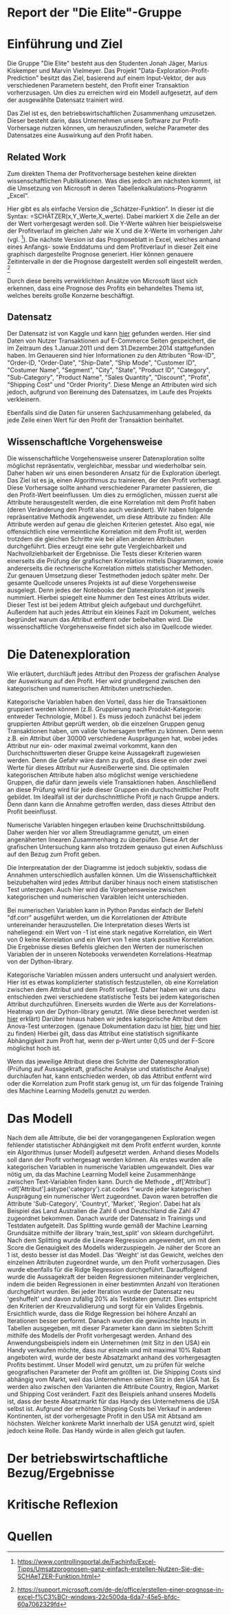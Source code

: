 # Report der "Die Elite"-Gruppe

# Einführung und Ziel
Die Gruppe "Die Elite" besteht aus den Studenten Jonah Jäger, Marius Kiskemper und Marvin Vielmeyer. Das Projekt "Data-Exploration-Profit-Prediction" besitzt das Ziel, basierend auf einem Input-Vektor, der aus verschiedenen Parametern besteht, den Profit einer Transaktion vorherzusagen. Um dies zu erreichen wird ein Modell aufgesetzt, auf dem der ausgewählte Datensatz trainiert wird. 

Das Ziel ist es, den betriebswirtschaftlichen Zusammenhang umzusetzen. Dieser besteht darin, dass Unternehmen unsere Software zur Profit-Vorhersage nutzen können, um herauszufinden, welche Parameter des Datensatzes eine Auswirkung auf den Profit haben.

## Related Work
Zum direkten Thema der Profitvorhersage bestehen keine direkten wissenschaftlichen Publikationen. Was dies jedoch am nächsten kommt, ist die Umsetzung von Microsoft in deren Tabellenkalkulations-Programm „Excel“.

Hier gibt es als einfache Version die „Schätzer-Funktion“. In dieser ist die Syntax:  =SCHÄTZER(x,Y_Werte,X_werte). Dabei markiert X die Zelle an der der Wert vorhergesagt werden soll. Die Y-Werte währen hier beispielsweise der Profitverlauf im gleichen Jahr wie X und die X-Werte im vorherigen Jahr (vgl. [^Quelle1]). 
Die nächste Version ist das Prognoseblatt in Excel, welches anhand eines Anfangs- sowie Enddatums und dem Profitverlauf in dieser Zeit eine graphisch dargestellte Prognose generiert. Hier können genauere Zeitintervalle in der die Prognose dargestellt werden soll eingestellt werden. [^Quelle2]

Durch diese bereits verwirklichten Ansätze von Microsoft lässt sich erkennen, dass eine Prognose des Profits ein behandeltes Thema ist, welches bereits große Konzerne beschäftigt. 


## Datensatz
Der Datensatz ist von Kaggle und kann [hier](https://www.kaggle.com/apoorvaappz/global-super-store-dataset "hier") gefunden werden. Hier sind Daten von Nutzer Transaktionen auf E-Commerce Seiten gespeichert, die im Zeitraum des 1.Januar.2011 und dem 31.Dezember.2014 stattgefunden haben. Im Genaueren sind hier Informationen zu den Attributen "Row-ID", "Order-ID, "Order-Date", "Ship-Date", "Ship Mode", "Customer ID", "Costumer Name", "Segment", "City", "State", "Product ID",	"Category",	
"Sub-Category",	"Product Name",	"Sales	Quantity",	"Discount",	"Profit",	"Shipping Cost"	und "Order Priority". Diese Menge an Attributen wird sich jedoch, aufgrund von Bereinung des Datensatzes, im Laufe des Projekts verkleinern.    

Ebenfalls sind die Daten für unseren Sachzusammenhang gelabeled, da jede Zeile einen Wert für den Profit der Transaktion beinhaltet. 

## Wissenschaftlche Vorgehensweise 
Die wissenschaftliche Vorgehensweise unserer Datenxploration sollte möglichst repräsentativ, vergleichbar, messbar und wiederholbar sein. Daher haben wir uns einen besonderen Ansatz für die Exploration überlegt. Das Ziel ist es ja, einen Algorithmus zu trainieren, der den Profit vorhersagt. Diese Vorhersage sollte anhand verschiedener Parameter passieren, die den Profit-Wert beeinflussen. Um dies zu ermöglichen, müssen zuerst alle Attribute herausgestellt werden, die eine Korrelation mit dem Profit haben (deren Veränderung den Profit also auch verändert). 
Wir haben folgende repräsentative Methodik angewendet, um diese Attribute zu finden: Alle Attribute werden auf genau die gleichen Kriterien getestet. Also egal, wie offensichtlich eine vermeintliche Korrelation mit dem Profit ist, werden trotzdem die gleichen Schritte wie bei allen anderen Attributen durchgeführt. Dies erzeugt eine sehr gute Vergleichbarkeit und Nachvollziehbarkeit der Ergebnisse.
Die Tests dieser Kriterien waren einerseits die Prüfung der grafischen Korrelation mittels Diagrammen, sowie andererseits die rechnerische Korrelation mittels statistischer Methoden. Zur genauen Umsetzung dieser Testmethoden jedoch später mehr.
Der gesamte Quellcode unseres Projekts ist auf diese Vorgehensweise ausgelegt. Denn jedes der Notebooks der Datenexploration ist jeweils nummiert. Hierbei spiegelt eine Nummer den Test eines Attributs wider. Dieser Test ist bei jedem Attribut gleich aufgebaut und durchgeführt. Außerdem hat auch jedes Attribut ein kleines Fazit im Dokument, welches begründet warum das Attribut entfernt oder beibehalten wird. Die wissenschaftliche Vorgehensweise findet sich also im Quellcode wieder.

# Die Datenexploration

Wie erläutert, durchläuft jedes Attribut den Prozess der grafischen Analyse der Auswirkung auf den Profit. Hier wird grundlegend zwischen den kategorischen und numerischen Attributen unetrschieden. 

Kategorische Variablen haben den Vorteil, dass hier die Transaktionen gruppiert werden können (z.B. Gruppierung nach Produkt-Kategorie: entweder Technologie, Möbel ). Es muss jedoch zunächst bei jedem gruppierten Attribut geprüft werden, ob die einzelnen Gruppen genug Transaktionen haben, um valide Vorhersagen treffen zu können. Denn wenn z.B. ein Attribut über 30000 verschiedene Ausprägungen hat, wobei jedes Attribut nur ein- oder maximal zweimal vorkommt, kann den Durchschnittswerten dieser Gruppe keine Aussagekraft zugewiesen werden. Denn die Gefahr wäre dann zu groß, dass diese ein oder zwei Werte für dieses Attribut nur Ausreißerwerte sind. Die optimalen kategorischen Attribute haben also möglichst wenige verschiedene Gruppen, die dafür dann jeweils viele Transaktionen haben. Anschließend an diese Prüfung wird für jede dieser Gruppen ein durchschnittlicher Profit gebildet. Im Idealfall ist der durchschnittliche Profit je nach Gruppe anders. Denn dann kann die Annahme getroffen werden, dass dieses Attribut den Profit beeinflusst.

Numerische Variablen hingegen erlauben keine Druchschnittsbildung. Daher werden hier vor allem Streudiagramme genutzt, um einen angenäherten linearen Zusammenhang zu überpüfen. Diese Art der grafischen Untersuchung kann also trotzdem genauso gut einen Aufschluss auf den Bezug zum Profit geben.

Die Interpreatation der der Diagramme ist jedoch subjektiv, sodass die Annahmen unterschiedlich ausfallen können. Um die Wissenschaftlichkeit beizubehalten wird jedes Attribut darüber hinaus noch einem statistischen Test unterzogen. Auch hier wird die Vorgehensweise zwischen kategorischen und numerischen Varaiblen leicht unterschieden.

Bei numerischen Variablen kann in Python Pandas einfach der Befehl "df.corr" ausgeführt werden, um die Korrelationen der Attribute untereinander herauzustellen. Die Interpretation dieses Werts ist naheliegend: ein Wert von -1 ist eine stark negative Korrelation, ein Wert von 0 keine Korrelation und ein Wert von 1 eine stark positive Korrelation. Die Ergebnisse dieses Befehls gleichen den Werten der numerischen Variablen der in unseren Notebooks verwendeten Korrelations-Heatmap von der Dython-library.

Kategorische Variablen müssen anders untersucht und analysiert werden. Hier ist es etwas komplizierter statistisch festzustellen, ob eine Korrelation zwischen dem Attribut und dem Profit vorliegt. Daher haben wir uns dazu entschieden zwei verschiedene statistische Tests bei jedem kategorischen Attribut durchzuführen. Einerseits wurden die Werte aus der Korrelations-Heatmap von der Dython-library genutzt. (Wie diese berechnet werden ist [hier](https://towardsdatascience.com/the-search-for-categorical-correlation-a1cf7f1888c9 "hier") erklärt) Darüber hinaus haben wir jedes kategorische Attribut dem Anova-Test unterzogen. (genaue Dokumentation dazu ist [hier](https://support.minitab.com/en-us/minitab-express/1/help-and-how-to/modeling-statistics/anova/how-to/one-way-anova/interpret-the-results/key-results/ "hier"), [hier](https://blog.minitab.com/de/grundlagen-der-varianzanalyse-anova-und-des-f-tests "hier") und [hier](https://www.statisticshowto.com/probability-and-statistics/f-statistic-value-test/ "hier") zu finden) Hierbei gilt, dass das Attribut eine statistisch signifikante Abhängigkeit zum Proft hat, wenn der p-Wert unter 0,05 und der F-Score möglichst hoch ist.

Wenn das jeweilige Attribut diese drei Schritte der Datenexploration (Prüfung auf Aussagekraft, grafische Analyse und statistische Analyse) durchlaufen hat, kann entschieden werden, ob das Attribut entfernt wird oder die Korrelation zum Profit stark genug ist, um für das folgende Training des Machine Learning Modells genutzt zu werden.

# Das Modell
Nach dem alle Attribute, die bei der vorangegangenen Exploration wegen fehlender statistischer Abhängigkeit mit dem Profit entfernt wurden, konnte ein Algorithmus (unser Modell) aufgesetzt werden. Anhand dieses Modells soll dann der Profit vorhergesagt werden können. Als erstes wurden alle kategorischen Variablen in numerische Variablen umgewandelt. Dies war nötig um, da das Machine Learning Modell keine Zusammenhänge zwischen Text-Variablen finden kann. Durch die Methode „ df['Attribut'] =df['Attribut'].astype('category').cat.codes “ wurde jeder kategorischen Ausprägung ein numerischer Wert zugeordnet. Davon waren betroffen die Attribute 'Sub-Category', 'Countryt', 'Market', 'Region'. Dabei hat als Beispiel das Land Australien die Zahl 6 und Deutschland die Zahl 47 zugeordnet bekommen. Danach wurde der Datensatz in Trainings und Testdaten aufgeteilt. Das Splitting wurde gemäß der Machine Learning Grundsätze mithilfe der library 'train_test_split' von sklearn durchgeführt. Nach dem Splitting wurde die Lineare Regression angewendet, um mit dem Score die Genauigkeit des Modells widerzuspiegeln. Je näher der Score an 1 ist, desto besser ist das Modell. Das 'Weight'  ist das Gewicht, welches den einzelnen Attributen zugeordnet wurde, um den Profit vorherzusagen. Dies wurde ebenfalls für die Ridge Regression durchgeführt. Darauffolgend wurde die Aussagekraft der beiden Regressionen miteinander vergleichen, indem die beiden Regressionen in einer bestimmten Anzahl von Iterationen durchgeführt wurden. Bei jeder Iteration wurde der Datensatz neu 'geshuffelt' und davon zufällig 20% als Testdaten genutzt. Dies entspricht den Kriterien der Kreuzvalidierung und sorgt für ein Valides Ergebnis. Ersichtlich wurde, dass die Ridge Regression bei höhere Anzahl an Iterationen besser performt. Danach wurden die gewünschte Inputs in Tabellen ausgegeben, mit dieser Parameter kann dann im siebten Schritt mithilfe des Modells der Profit vorhergesagt werden. Anhand des Anwendungsbeispiels indem ein Unternehmen (mit Sitz in den USA) ein Handy verkaufen möchte, dass nur einzeln und mit maximal 10% Rabatt angeboten wird, wurde der beste Absatzmarkt anhand des vorhergesagten Profits bestimmt. Unser Modell wird genutzt, um zu prüfen für welche geografischen Parameter der Profit am größten ist. Die Shipping Costs sind abhängig vom Markt, weil das Unternehmen seinen Sitz in den USA hat. Es werden also zwischen den Varianten die Attribute Country, Region, Market und Shipping Cost verändert. Fazit des Beispiels anhand unseres Modells ist, dass der beste Absatzmarkt für das Handy des Unternehmens die USA selbst ist. Aufgrund der erhöhten Shipping Costs bei Verkauf in anderen Kontinenten, ist der vorhergesagte Profit in den USA mit Abtsand am höchsten. Welcher konkrete Markt innerhalb der USA genutzt wird, spielt jedoch keine Rolle. Das Handy würde in allen gleich gut laufen.


# Der betriebswirtschaftliche Bezug/Ergebnisse


# Kritische Reflexion

# Quellen
[^Quelle1]: https://www.controllingportal.de/Fachinfo/Excel-Tipps/Umsatzprognosen-ganz-einfach-erstellen-Nutzen-Sie-die-SCHAeTZER-Funktion.html 
[^Quelle2]: https://support.microsoft.com/de-de/office/erstellen-einer-prognose-in-excel-f%C3%BCr-windows-22c500da-6da7-45e5-bfdc-60a7062329fd 

